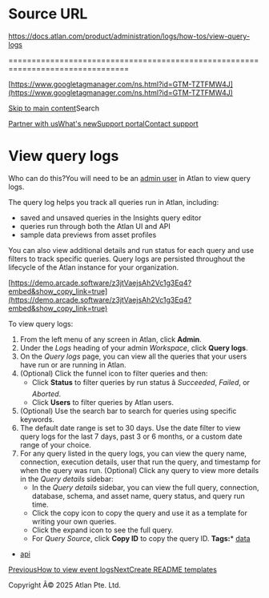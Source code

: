 # Source URL
https://docs.atlan.com/product/administration/logs/how-tos/view-query-logs

================================================================================

<!--
canonical: https://docs.atlan.com/product/administration/logs/how-tos/view-query-logs
link-alternate: https://docs.atlan.com/product/administration/logs/how-tos/view-query-logs
meta-description: You can also view additional details and run status for each query and use filters to track specific queries. Query logs are persisted throughout the lifecycle of the Atlan instance for your organization.
meta-docsearch:docusaurus_tag: docs-default-current
meta-docsearch:language: en
meta-docsearch:version: current
meta-docusaurus_locale: en
meta-docusaurus_tag: docs-default-current
meta-docusaurus_version: current
meta-generator: Docusaurus v3.8.1
meta-og-description: You can also view additional details and run status for each query and use filters to track specific queries. Query logs are persisted throughout the lifecycle of the Atlan instance for your organization.
meta-og-locale: en
meta-og-title: View query logs | Atlan Documentation
meta-og-url: https://docs.atlan.com/product/administration/logs/how-tos/view-query-logs
meta-twitter:card: summary_large_image
meta-viewport: width=device-width,initial-scale=1
title: View query logs | Atlan Documentation
-->

[https://www.googletagmanager.com/ns.html?id=GTM-TZTFMW4J](https://www.googletagmanager.com/ns.html?id=GTM-TZTFMW4J)

[Skip to main content](#__docusaurus_skipToContent_fallback)Search

[Partner with us](https://docs.google.com/forms/d/e/1FAIpQLScuAIhCm2GS7YFstrOjawbP8J7PUmOynQo7wI2yGCcCyEcVSw/viewform)[What's new](https://shipped.atlan.com/)[Support portal](https://atlan.zendesk.com/auth/v2/login/signin?return_to=https%3A%2F%2Fatlan.zendesk.com%2Fhc%2Fen-us&theme=hc&locale=en-us&brand_id=1900000425113&auth_origin=1900000425113%2Cfalse%2Ctrue)[Contact support](/support/submit-request)

View query logs
===============

Who can do this?You will need to be an [admin user](/product/capabilities/governance/users-and-groups/concepts/what-are-user-roles#admin) in Atlan to view query logs.

The query log helps you track all queries run in Atlan, including:

* saved and unsaved queries in the Insights query editor
* queries run through both the Atlan UI and API
* sample data previews from asset profiles

You can also view additional details and run status for each query and use filters to track specific queries. Query logs are persisted throughout the lifecycle of the Atlan instance for your organization.

[https://demo.arcade.software/z3jtVaejsAh2Vc1g3Eq4?embed&show_copy_link=true](https://demo.arcade.software/z3jtVaejsAh2Vc1g3Eq4?embed&show_copy_link=true)

To view query logs:

1. From the left menu of any screen in Atlan, click **Admin**.
2. Under the *Logs* heading of your admin *Workspace*, click **Query logs**.
3. On the *Query logs* page, you can view all the queries that your users have run or are running in Atlan.
4. (Optional) Click the funnel icon to filter queries and then:
    * Click **Status** to filter queries by run status â *Succeeded*, *Failed*, or *Aborted*.
    * Click **Users** to filter queries by Atlan users.
5. (Optional) Use the search bar to search for queries using specific keywords.
6. The default date range is set to 30 days. Use the date filter to view query logs for the last 7 days, past 3 or 6 months, or a custom date range of your choice.
7. For any query listed in the query logs, you can view the query name, connection, execution details, user that run the query, and timestamp for when the query was run. (Optional) Click any query to view more details in the *Query details* sidebar:
    * In the *Query details* sidebar, you can view the full query, connection, database, schema, and asset name, query status, and query run time.
    * Click the copy icon to copy the query and use it as a template for writing your own queries.
    * Click the expand icon to see the full query.
    * For *Query Source*, click **Copy ID** to copy the query ID.
**Tags:*** [data](/tags/data)
* [api](/tags/api)

[PreviousHow to view event logs](/product/administration/logs/how-tos/view-event-logs)[NextCreate README templates](/product/administration/readme-templates/how-tos/create-readme-templates)

Copyright Â© 2025 Atlan Pte. Ltd.

